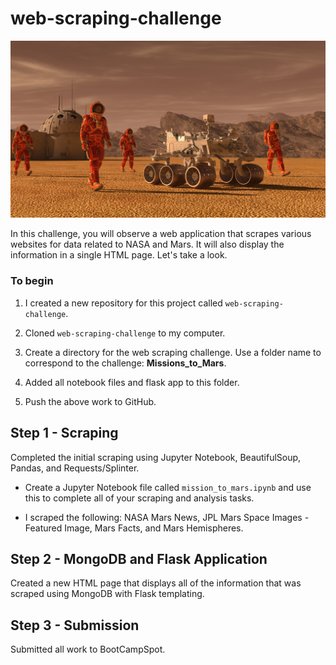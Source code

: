 # web-scraping-challenge

![mission_to_mars](Images/mission_to_mars.png)

In this challenge, you will observe a web application that scrapes various websites for data related to NASA and Mars. It will also display the information in a single HTML page. Let's take a look.

### To begin

1.  I created a new repository for this project called `web-scraping-challenge`. 

2. Cloned `web-scraping-challenge` to my computer.

3. Create a directory for the web scraping challenge. Use a folder name to correspond to the challenge: **Missions_to_Mars**.

4. Added all notebook files and flask app to this folder.

5. Push the above work to GitHub.

## Step 1 - Scraping

Completed the initial scraping using Jupyter Notebook, BeautifulSoup, Pandas, and Requests/Splinter.

* Create a Jupyter Notebook file called `mission_to_mars.ipynb` and use this to complete all of your scraping and analysis tasks.

* I scraped the following: NASA Mars News, JPL Mars Space Images - Featured Image, Mars Facts, and Mars Hemispheres.

## Step 2 - MongoDB and Flask Application

Created a new HTML page that displays all of the information that was scraped using MongoDB with Flask templating.

## Step 3 - Submission

Submitted all work to BootCampSpot.